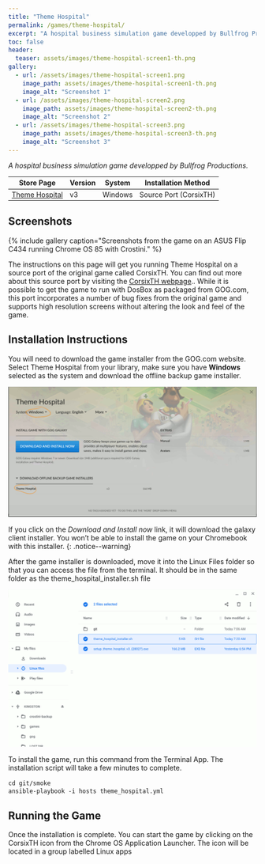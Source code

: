 ```yaml
---
title: "Theme Hospital"
permalink: /games/theme-hospital/
excerpt: "A hospital business simulation game developped by Bullfrog Productions."
toc: false
header:
  teaser: assets/images/theme-hospital-screen1-th.png
gallery:
  - url: /assets/images/theme-hospital-screen1.png
    image_path: assets/images/theme-hospital-screen1-th.png
    image_alt: "Screenshot 1"
  - url: /assets/images/theme-hospital-screen2.png
    image_path: assets/images/theme-hospital-screen2-th.png
    image_alt: "Screenshot 2"
  - url: /assets/images/theme-hospital-screen3.png
    image_path: assets/images/theme-hospital-screen3-th.png
    image_alt: "Screenshot 3"
---
```


*A hospital business simulation game developped by Bullfrog Productions.*

| Store Page                                              | Version | System          | Installation Method                        |
|---------------------------------------------------------|---------|-----------------|--------------------------------------------|
|[Theme Hospital](https://www.gog.com/game/theme_hospital)| v3      | Windows         | Source Port (CorsixTH)                     |

## Screenshots

{% include gallery caption="Screenshots from the game on an ASUS Flip C434 running Chrome OS 85 with Crostini." %}

The instructions on this page will get you running Theme Hospital on a source port of the original game called CorsixTH. You can find out more about this source port by visiting the [CorsixTH webpage](https://corsixth.com/).. While it is possible to get the game to run with DosBox as packaged from GOG.com, this port incorporates a number of bug fixes from the original game and supports high resolution screens without altering the look and feel of the game.

## Installation Instructions

You will need to download the game installer from the GOG.com website. Select Theme Hospital from your library, make sure you have **Windows** selected as the system and download the offline backup game installer.

![Theme Hospital Download Page](/assets/images/theme-hospital-download.png)

If you click on the *Download and Install now* link, it will download the galaxy client installer. You won’t be able to install the game on your Chromebook with this installer.
{: .notice--warning}

After the game installer is downloaded, move it into the Linux Files folder so that you can access the file from the terminal. It should be in the same folder as the theme_hospital_installer.sh file

![Theme Hospital Files](/assets/images/theme-hospital-files.png)

To install the game, run this command from the Terminal App. The installation script will take a few minutes to complete.

    cd git/smoke
    ansible-playbook -i hosts theme_hospital.yml

## Running the Game

Once the installation is complete. You can start the game by clicking on the CorsixTH icon from the Chrome OS Application Launcher. The icon will be located in a group labelled Linux apps
